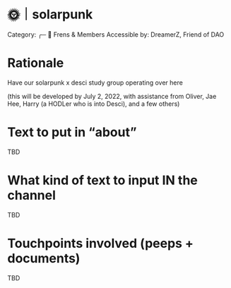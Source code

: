 # 🌞｜solarpunk

Category: ╭─ 👥 Frens & Members
Accessible by: DreamerZ, Friend of DAO

# Rationale

Have our solarpunk x desci study group operating over here

(this will be developed by July 2, 2022, with assistance from Oliver, Jae Hee, Harry (a HODLer who is into Desci), and a few others)

# Text to put in “about”

TBD

# What kind of text to input IN the channel

TBD

# Touchpoints involved (peeps + documents)

TBD